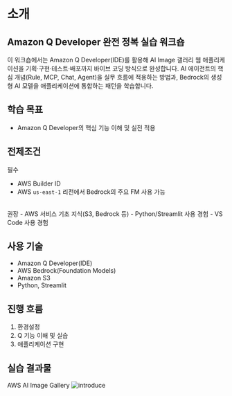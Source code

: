 # 소개
## Amazon Q Developer 완전 정복 실습 워크숍
이 워크숍에서는 Amazon Q Developer(IDE)를 활용해 AI Image 갤러리 웹 애플리케이션을 기획·구현·테스트·배포까지 바이브 코딩 방식으로 완성합니다. AI 에이전트의 핵심 개념(Rule, MCP, Chat, Agent)을 실무 흐름에 적용하는 방법과, Bedrock의 생성형 AI 모델을 애플리케이션에 통합하는 패턴을 학습합니다.

## 학습 목표
- Amazon Q Developer의 핵심 기능 이해 및 실전 적용

## 전제조건
필수
  - AWS Builder ID
  - AWS `us-east-1` 리전에서 Bedrock의 주요 FM 사용 가능
<br>
권장
  - AWS 서비스 기초 지식(S3, Bedrock 등)
  - Python/Streamlit 사용 경험
  - VS Code 사용 경험

## 사용 기술
- Amazon Q Developer(IDE)
- AWS Bedrock(Foundation Models)
- Amazon S3
- Python, Streamlit

## 진행 흐름
1. 환경설정
2. Q 기능 이해 및 실습
3. 애플리케이션 구현

## 실습 결과물
AWS AI Image Gallery
![introduce](./images/introduce1.gif)